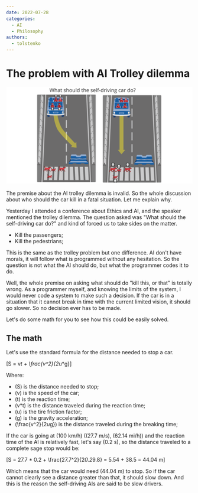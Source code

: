 ```yaml
---
date: 2022-07-28
categories:
  - AI
  - Philosophy
authors:
  - tolstenko
---
```


# The problem with AI Trolley dilemma

[![What the self-driving car do?](what-should-the-self-driving-car-do.webp)](https://techcrunch.com/2016/10/04/did-you-save-the-cat-or-the-kid/)

The premise about the AI trolley dilemma is invalid. So the whole discussion about who should the car kill in a fatal situation. Let me explain why.

<!-- more -->

Yesterday I attended a conference about Ethics and AI, and the speaker mentioned the trolley dilemma. The question asked was "What should the self-driving car do?" and kind of forced us to take sides on the matter. 

- Kill the passengers; 
- Kill the pedestrians;

This is the same as the trolley problem but one difference. AI don't have morals, it will follow what is programmed without any hesitation. So the question is not what the AI should do, but what the programmer codes it to do.

Well, the whole premise on asking what should do "kill this, or that" is totally wrong. As a programmer myself, and knowing the limits of the system, I would never code a system to make such a decision. If the car is in a situation that it cannot break in time with the current limited vision, it should go slower. So no decision ever has to be made.

Let's do some math for you to see how this could be easily solved.

## The math

Let's use the standard formula for the distance needed to stop a car.

\[S = v*t + \frac{v^2}{2*u*g}\]

Where:

- \(S\) is the distance needed to stop;
- \(v\) is the speed of the car;
- \(t\) is the reaction time;
- \(v*t\) is the distance traveled during the reaction time;
- \(u\) is the tire friction factor;
- \(g\) is the gravity acceleration;
- \(\frac{v^2}{2*u*g}\) is the distance traveled during the breaking time;

If the car is going at \(100 km/h\) (\(27.7 m/s\), \(62.14 mi/h\)) and the reaction time of the AI is relatively fast, let's say \(0.2 s\), so the distance traveled to a complete sage stop would be:

\[S = 27.7 * 0.2 + \frac{27.7^2}{2*0.2*9.8} = 5.54 + 38.5 = 44.04 m\]

Which means that the car would need \(44.04 m\) to stop. So if the car cannot clearly see a distance greater than that, it should slow down. And this is the reason the self-driving AIs are said to be slow drivers.

